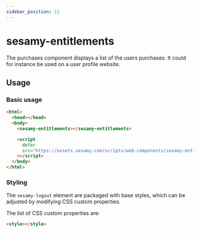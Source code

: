 ```yaml
---
sidebar_position: 11
---
```


# sesamy-entitlements

The purchases component displays a list of the users purchases. It could for instance be used on a user profile website.

## Usage

### Basic usage

```html
<html>
  <head></head>
  <body>
    <sesamy-entitlements></sesamy-entitlements>

    <script
      defer
      src="https://assets.sesamy.com/scripts/web-components/sesamy-entitlements.min.js"
    ></script>
  </body>
</html>
```

### Styling

The `sesamy-logout` element are packaged with base styles, which can be adjusted by modifying CSS custom properties.

The list of CSS custom properties are:

```html
<style></style>
```
